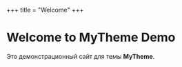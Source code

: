 +++
title = "Welcome"
+++

# Welcome to MyTheme Demo

Это демонстрационный сайт для темы **MyTheme**.
